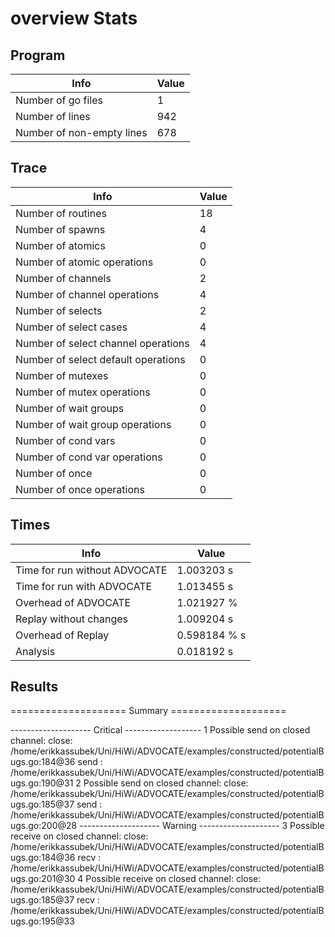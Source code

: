 # overview Stats

## Program
| Info | Value |
| - | - |
| Number of go files | 1 |
| Number of lines | 942 |
| Number of non-empty lines | 678 |


## Trace
| Info | Value |
| - | - |
| Number of routines | 18 |
| Number of spawns | 4 |
| Number of atomics | 0 |
| Number of atomic operations | 0 |
| Number of channels | 2 |
| Number of channel operations | 4 |
| Number of selects | 2 |
| Number of select cases | 4 |
| Number of select channel operations | 4 |
| Number of select default operations | 0 |
| Number of mutexes | 0 |
| Number of mutex operations | 0 |
| Number of wait groups | 0 |
| Number of wait group operations | 0 |
| Number of cond vars | 0 |
| Number of cond var operations | 0 |
| Number of once | 0| 
| Number of once operations | 0 |


## Times
| Info | Value |
| - | - |
| Time for run without ADVOCATE | 1.003203 s |
| Time for run with ADVOCATE | 1.013455 s |
| Overhead of ADVOCATE | 1.021927 % |
| Replay without changes | 1.009204 s |
| Overhead of Replay | 0.598184 % s |
| Analysis | 0.018192 s |


## Results
==================== Summary ====================

-------------------- Critical -------------------
1 Possible send on closed channel:
	close: /home/erikkassubek/Uni/HiWi/ADVOCATE/examples/constructed/potentialBugs.go:184@36
	send : /home/erikkassubek/Uni/HiWi/ADVOCATE/examples/constructed/potentialBugs.go:190@31
2 Possible send on closed channel:
	close: /home/erikkassubek/Uni/HiWi/ADVOCATE/examples/constructed/potentialBugs.go:185@37
	send : /home/erikkassubek/Uni/HiWi/ADVOCATE/examples/constructed/potentialBugs.go:200@28
-------------------- Warning --------------------
3 Possible receive on closed channel:
	close: /home/erikkassubek/Uni/HiWi/ADVOCATE/examples/constructed/potentialBugs.go:184@36
	recv : /home/erikkassubek/Uni/HiWi/ADVOCATE/examples/constructed/potentialBugs.go:201@30
4 Possible receive on closed channel:
	close: /home/erikkassubek/Uni/HiWi/ADVOCATE/examples/constructed/potentialBugs.go:185@37
	recv : /home/erikkassubek/Uni/HiWi/ADVOCATE/examples/constructed/potentialBugs.go:195@33
